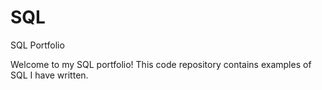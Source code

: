 # SQL
SQL Portfolio

Welcome to my SQL portfolio! This code repository contains examples of SQL I have written.
